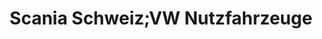 ---
title: "Scania Schweiz;VW Nutzfahrzeuge"
url: /kloten/scania-schweiz-vw-nutzfahrzeuge/
shop: Autowerkstatt
---